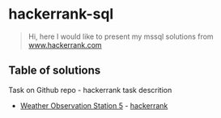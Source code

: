 # hackerrank-sql

> Hi, here I would like to present my mssql solutions from www.hackerrank.com

## Table of solutions
Task on Github repo - hackerrank task descrition 
* [Weather Observation Station 5](https://github.com/aiflops/hackerrank-sql/blob/master/Weather_Observation_Station_) -  [hackerrank](https://github.com/aiflops/hackerrank-sql/blob/master/Weather_Observation_Station_)
